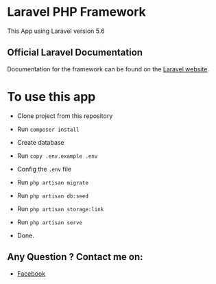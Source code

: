# Laravel PHP Framework
This App using Laravel version 5.6

## Official Laravel Documentation

Documentation for the framework can be found on the [Laravel website](http://laravel.com/docs).

# To use this app

- Clone project from this repository

- Run `composer install`

- Create database

- Run `copy .env.example .env`

- Config the ` .env ` file

- Run `php artisan migrate`

- Run `php artisan db:seed`

- Run `php artisan storage:link`

- Run `php artisan serve`

- Done.

## Any Question ? Contact me on:
- [Facebook](https://facebook.com/caesaralilamondo)